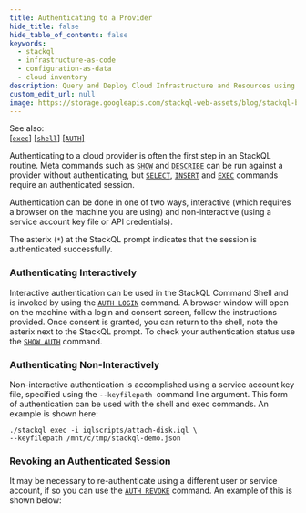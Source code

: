 ```yaml
---
title: Authenticating to a Provider
hide_title: false
hide_table_of_contents: false
keywords:
  - stackql
  - infrastructure-as-code
  - configuration-as-data
  - cloud inventory
description: Query and Deploy Cloud Infrastructure and Resources using SQL
custom_edit_url: null
image: https://storage.googleapis.com/stackql-web-assets/blog/stackql-blog-post-featured-image.png
---
```


See also:  
[[` exec `]](/docs/command-line-usage/exec) [[` shell `]](/docs/command-line-usage/shell) [[` AUTH `]](/docs/language-spec/auth)

Authenticating to a cloud provider is often the first step in an StackQL routine. Meta commands such as [`SHOW`](/docs/language-spec/show) and [`DESCRIBE`](/docs/language-spec/describe) can be run against a provider without authenticating, but [`SELECT`](/docs/language-spec/select), [`INSERT`](/docs/language-spec/insert) and [`EXEC`](/docs/language-spec/exec) commands require an authenticated session.

Authentication can be done in one of two ways, interactive (which requires a browser on the machine you are using) and non-interactive (using a service account key file or API credentials).

The asterix (`*`) at the StackQL prompt indicates that the session is authenticated successfully.

### Authenticating Interactively

Interactive authentication can be used in the StackQL Command Shell and is invoked by using the [`AUTH LOGIN`](/docs/language-spec/auth) command. A browser window will open on the machine with a login and consent screen, follow the instructions provided. Once consent is granted, you can return to the shell, note the asterix next to the StackQL prompt. To check your authentication status use the [`SHOW AUTH`](/docs/language-spec/show) command.

### Authenticating Non-Interactively

Non-interactive authentication is accomplished using a service account key file, specified using the `--keyfilepath `command line argument. This form of authentication can be used with the shell and exec commands. An example is shown here:

```shell
./stackql exec -i iqlscripts/attach-disk.iql \
--keyfilepath /mnt/c/tmp/stackql-demo.json
```

### Revoking an Authenticated Session

It may be necessary to re-authenticate using a different user or service account, if so you can use the [`AUTH REVOKE`](/docs/language-spec/auth) command. An example of this is shown below:
